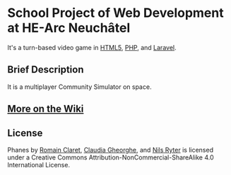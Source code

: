 # School Project of Web Development at HE-Arc Neuchâtel

It's a turn-based video game in [HTML5](http://www.w3.org/TR/html5/), [PHP](http://www.php.net), and [Laravel](http://laravel.com).

## Brief Description

It is a multiplayer Community Simulator on space.

## [More on the Wiki](https://github.com/hearc-bananas-web-dev/Phanes/wiki)

## License

Phanes by [Romain Claret](http://www.romainclaret.com), [Claudia Gheorghe](https://github.com/klaug), and [Nils Ryter](https://github.com/arkeine) is licensed under a Creative Commons Attribution-NonCommercial-ShareAlike 4.0 International License.
